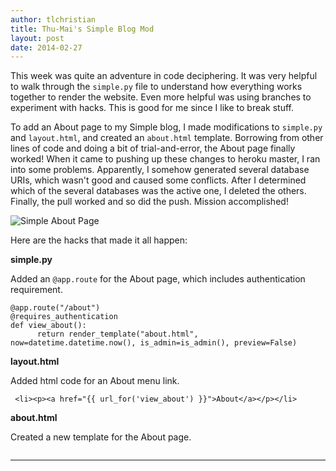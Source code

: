 ```yaml
---
author: tlchristian
title: Thu-Mai's Simple Blog Mod
layout: post
date: 2014-02-27
---
```


This week was quite an adventure in code deciphering.  It was very helpful to walk through the `simple.py` file to understand how everything works together to render the website.  Even more helpful was using branches to experiment with hacks.  This is good for me since I like to break stuff.

To add an About page to my Simple blog, I made modifications to `simple.py` and `layout.html`, and created an `about.html` template.  Borrowing from other lines of code and doing a bit of trial-and-error, the About page finally worked!  When it came to pushing up these changes to heroku master, I ran into some problems.  Apparently, I somehow generated several database URIs, which wasn't good and caused some conflicts.  After I determined which of the several databases was the active one, I deleted the others.  Finally, the pull worked and so did the push.  Mission accomplished!

![Simple About Page](https://lh4.googleusercontent.com/-XWJl-_MOwzs/Uw-IOPGEEOI/AAAAAAAABB4/lO9esRc8VU4/w912-h429-no/Simple_about.png)


Here are the hacks that made it all happen:

**simple.py**

Added an `@app.route` for the About page, which includes authentication requirement.

```
@app.route("/about")
@requires_authentication
def view_about():
      return render_template("about.html", now=datetime.datetime.now(), is_admin=is_admin(), preview=False)		
```


**layout.html**

Added html code for an About menu link.

```
 <li><p><a href="{{ url_for('view_about') }}">About</a></p></li>
```


**about.html**

Created a new template for the About page.

```

```


***